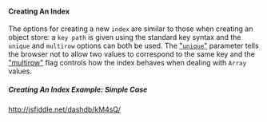 #### Creating An Index

The options for creating a new `index` are similar to those when creating an object store: a `key path` is given using the standard key syntax and the `unique` and `multirow` options can both be used. The ["`unique`"](http://www.w3.org/TR/IndexedDB/#dfn-multirow#dfn-unique) parameter tells the browser not to allow two values to correspond to the same key and the ["multirow"](http://www.w3.org/TR/IndexedDB/#dfn-multirow) flag controls how the index behaves when dealing with `Array` values.

##### Creating An Index Example: Simple Case

http://jsfiddle.net/dashdb/kM4sQ/